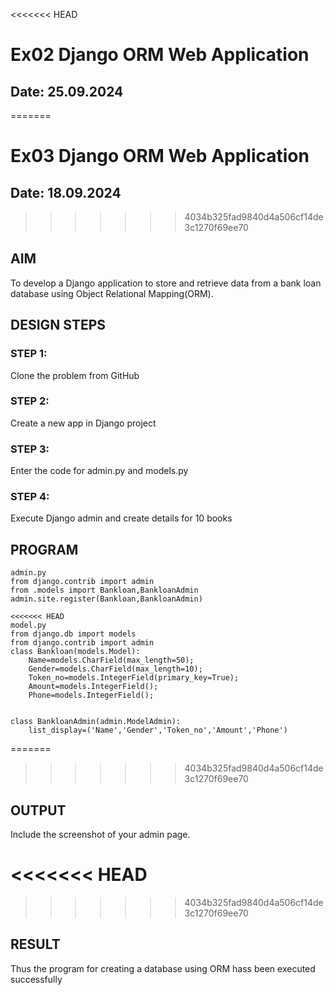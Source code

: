 <<<<<<< HEAD
# Ex02 Django ORM Web Application
## Date: 25.09.2024
=======
# Ex03 Django ORM Web Application
## Date: 18.09.2024
>>>>>>> 4034b325fad9840d4a506cf14de3c1270f69ee70

## AIM
To develop a Django application to store and retrieve data from a bank loan database using Object Relational Mapping(ORM).

## DESIGN STEPS

### STEP 1:
Clone the problem from GitHub

### STEP 2:
Create a new app in Django project

### STEP 3:
Enter the code for admin.py and models.py

### STEP 4:
Execute Django admin and create details for 10 books

## PROGRAM
```
admin.py
from django.contrib import admin
from .models import Bankloan,BankloanAdmin
admin.site.register(Bankloan,BankloanAdmin)

<<<<<<< HEAD
model.py
from django.db import models
from django.contrib import admin
class Bankloan(models.Model):
    Name=models.CharField(max_length=50);
    Gender=models.CharField(max_length=10);
    Token_no=models.IntegerField(primary_key=True);
    Amount=models.IntegerField();
    Phone=models.IntegerField();


class BankloanAdmin(admin.ModelAdmin):
    list_display=('Name','Gender','Token_no','Amount','Phone')
```
=======

>>>>>>> 4034b325fad9840d4a506cf14de3c1270f69ee70
## OUTPUT

Include the screenshot of your admin page.

<<<<<<< HEAD
=======


>>>>>>> 4034b325fad9840d4a506cf14de3c1270f69ee70
## RESULT
Thus the program for creating a database using ORM hass been executed successfully
